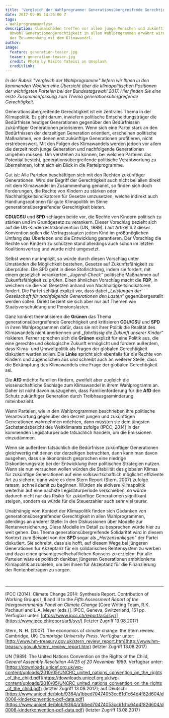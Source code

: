 ```yaml
---
title: 'Vergleich der Wahlprogramme: Generationsübergreifende Gerechtigkeit'
date: 2017-09-05 14:25:00 Z
tags:
- Wahlprogrammanalyse
description: Klimaschäden treffen vor allem junge Menschen und zukünftige Generationen.
  Obwohl Generationengerechtigkeit in allen Wahlprogrammen erwähnt wird, fehlt meist
  der Zusammenhang mit dem Klimawandel.
author: 
image:
  feature: generation-teaser.jpg
  teaser: generation-teaser.jpg
  credit: Photo by Mikito Tateisi on Unsplash
  creditlink: 
---
```


*In der Rubrik "Vergleich der Wahlprogramme" liefern wir Ihnen in den kommenden Wochen eine Übersicht über die klimapolitischen Positionen der wichtigsten Parteien bei der Bundestagswahl 2017. Hier finden Sie eine erste Zusammenfassung zum Thema generationsübergreifende Gerechtigkeit.*

  
Generationsübergreifende Gerechtigkeit ist ein zentrales Thema in der Klimapolitik. Es geht darum, inwiefern politische Entscheidungsträger die Bedürfnisse heutiger Generationen gegenüber den Bedürfnissen zukünftiger Generationen priorisieren.  Wenn sich eine Partei stark an den Bedürfnissen der derzeitigen Generation orientiert, erscheinen politische Maßnahmen, von denen erst zukünftige Generationen profitieren, nicht erstrebenswert. Mit den Folgen des Klimawandels werden jedoch vor allem die derzeit noch junge Generation und nachfolgende Generationen umgehen müssen. Um verstehen zu können, bei welchen Parteien das Potential besteht, generationsübergreifende politische Verantwortung zu übernehmen, lohnt sich ein Blick in die Parteiprogramme.

Gut ist: Alle Parteien beschäftigen sich mit den Rechten zukünftiger Generationen. Wird der Begriff der Gerechtigkeit auch nicht bei allen direkt mit dem Klimawandel im Zusammenhang genannt, so finden sich doch Forderungen, die Rechte von Kindern zu stärken oder Nachhaltigkeitsindikatoren für Gesetze umzusetzen, welche indirekt auch Handlungsoptionen für gute Klimapolitik im Sinne generationsübergreifender Gerechtigkeit bieten. 

**CDU/CSU** und **SPD** schlagen beide vor, die Rechte von Kindern politisch zu stärken und im Grundgesetz zu verankern. Dieser Vorschlag bezieht sich auf die UN-Kinderrechtskonvention (UN, 1989). Laut  Artikel 6.2 dieser Konvention sollen die Vertragsstaaten jedem Kind im größtmöglichen Umfang das Überleben und die Entwicklung garantieren. Der Vorschlag die Rechte von Kindern zu schützen stand allerdings auch schon im letzten Koalitionsvertrag und wurde nicht umgesetzt.

Selbst wenn nur implizit, so würde durch diesen Vorschlag unter Umständen die Möglichkeit bestehen, Gesetze auf Zukunftsfähigkeit zu überprüfen.  Die SPD geht in diese Stoßrichtung, indem sie fordert, mit einem gesetzlich verankerten *„Jugend-Check“* politische Maßnahmen auf Zukunftsfähigkeit zu prüfen. Einen ähnlichen Vorschlag macht die **FDP**, in welchem sie die von Gesetzen anhand von Nachhaltigkeitsindikatoren fordert. Die Partei schlägt explizit vor, dass dabei *„Leistungen der Gesellschaft für nachfolgende Generationen den Lasten“* gegenübergestellt werden sollen. Direkt bezieht sie sich aber nur auf Themen wie Staatsverschuldung und Pensionslasten. 

Ganz konkret thematisieren die **Grünen** das Thema generationsübergreifende Gerechtigkeit und kritisieren **CDU/CSU** und **SPD** in ihren Wahlprogrammen dafür, dass sie mit ihrer Politik die Realität des Klimawandels nicht anerkennen und *„fahrlässig die Zukunft unserer Kinder“* riskieren. Ferner sprechen sich die **Grünen** explizit für eine Politik aus, die eine gerechte und ökologische Zukunft ermöglicht und fordern außerdem, dass Klima- und Umweltpolitik als Fragen der globalen Gerechtigkeit diskutiert werden sollen. Die **Linke** spricht sich ebenfalls für die Rechte von Kindern und Jugendlichen aus und schreibt auch an weiterer Stelle, dass die Bekämpfung des Klimawandels eine Frage der globalen Gerechtigkeit sei. 

Die **AfD** möchte Familien fördern, zweifelt aber zugleich die wissenschaftliche Sachlage zum Klimawandel in ihrem Wahlprogramm an. Daher ist nicht davon auszugehen, dass Familienförderung für die **AfD** den Schutz zukünftiger Generation durch Treibhausgasminderung miteinbezieht. 

Wenn Parteien, wie in den Wahlprogrammen beschrieben  ihre politische Verantwortung gegenüber den derzeit jungen und zukünftigen Generationen wahrnehmen möchten, dann müssten sie dem jüngsten Sachstandsbericht des Weltklimarats zufolge (IPCC, 2014) in der kommenden Legislaturperiode tatsächlich handeln, um die Emissionen einzudämmen. 

Wenn sie außerdem tatsächlich die Bedürfnisse zukünftiger Generationen gleichwertig mit denen der derzeitigen betrachten, dann kann man davon ausgehen, dass sie ökonomisch gesprochen eine niedrige Diskontierungsrate bei der Entwicklung ihrer politischen Strategien nutzen.  Wenn sie nun versuchen wollen würden die Stabilität des globalen Klimas für zukünftige Generationen auf eine volkswirtschaftlich möglichst effiziente Art zu sichern, dann wäre es dem Stern Report (Stern, 2007) zufolge ratsam, schnell damit zu beginnen. Würden sie aktivere Klimapolitik weiterhin auf eine nächste Legislaturperiode verschieben, so würde dadurch nicht nur das Risiko für zukünftige Generationen signifikant steigen, sondern es würde für die Steuerzahler auch sehr viel teurer.

Unabhängig vom Kontext der Klimapolitik finden sich Gedanken von generationsübergreifender Gerechtigkeit in allen Wahlprogrammen, allerdings an anderer Stelle: In den Diskussionen über Modelle zur Rentenversicherung. Diese Modelle im Detail zu besprechen würde hier zu weit gehen. Das Thema generationsübergreifende Solidarität wird in diesem Kontext zum Beispiel von der **SPD** sogar als *„Herzensanliegen”* der Partei diskutiert. Sie schreibt, dass sie hofft, auf diesem Wege bei jüngeren Generationen für Akzeptanz für ein solidarisches Rentensystem zu werben und dazu einen gesamtgesellschaftlichen Konsens zu erzielen. Für alle Parteien wäre es politisch denkbar, jüngeren Generationen ambitionierte Klimapolitik anzubieten, um bei ihnen für Akzeptanz für die Finanzierung der Rentenbeiträgen zu sorgen. 


<br>

-----------------

IPCC (2014). Climate Change 2014: Synthesis Report. Contribution of Working Groups I, II and III to the *Fifth Assessment Report of the Intergovernmental Panel on Climate Change* [Core Writing Team, R.K. Pachauri and L.A. Meyer (eds.)]. IPCC, Geneva, Switzerland, 151 pp. Verfügbar unter:
[https://www.ipcc.ch/report/ar5/syr/](https://www.ipcc.ch/report/ar5/syr/) (letzter Zugriff 13.08.2017)

Stern, N. H. (2007). The economics of climate change: the Stern review. Cambridge, UK: *Cambridge University Press*. Verfügbar unter: [http://www.hm-treasury.gov.uk/stern_review_report.htm](http://www.hm-treasury.gov.uk/stern_review_report.htm) (letzter Zugriff 13.08.2017)

UN (1989): The United Nations Convention on the Rights of the Child, *General Assembly Resolution 44/25 of 20 November 1989*. Verfügbar unter: [https://downloads.unicef.org.uk/wp-content/uploads/2010/05/UNCRC_united_nations_convention_on_the_rights_of_the_child.pdf](https://downloads.unicef.org.uk/wp-content/uploads/2010/05/UNCRC_united_nations_convention_on_the_rights_of_the_child.pdf) (letzter Zugriff 13.08.2017); auf Deutsch: [https://www.unicef.de/blob/9364/a1bbed70474053cc61d1c64d4f82d604/d0006-kinderkonvention-pdf-data.pdf](https://www.unicef.de/blob/9364/a1bbed70474053cc61d1c64d4f82d604/d0006-kinderkonvention-pdf-data.pdf) (letzter Zugriff 13.08.2017)




